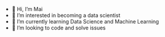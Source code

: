 - 👋 Hi, I’m Mai
- 👀 I’m interested in becoming a data scientist
- 🌱 I’m currently learning Data Science and Machine Learning
- 💞️ I’m looking to code and solve issues




<!---
maiphle/maiphle is a ✨ special ✨ repository because its `README.md` (this file) appears on your GitHub profile.
You can click the Preview link to take a look at your changes.
--->
